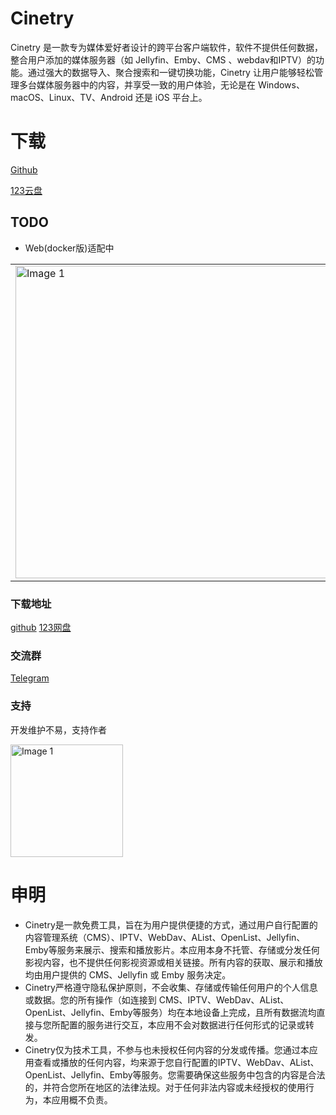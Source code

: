 # Cinetry

Cinetry 是一款专为媒体爱好者设计的跨平台客户端软件，软件不提供任何数据，整合用户添加的媒体服务器（如 Jellyfin、Emby、CMS 、webdav和IPTV）的功能。通过强大的数据导入、聚合搜索和一键切换功能，Cinetry 让用户能够轻松管理多台媒体服务器中的内容，并享受一致的用户体验，无论是在 Windows、macOS、Linux、TV、Android 还是 iOS 平台上。

# 下载
[Github](https://github.com/gstory0404/Cinetry/releases)  

[123云盘](https://www.123865.com/s/3tw0Td-2dOkh)

## TODO
- Web(docker版)适配中

|  | |
|--------|--------|
| <img src="https://raw.githubusercontent.com/gstory0404/Cinetry/a8c26bf590ce5f95e9e864f98cfde01ad9a9a402/pc.png" width="500" alt="Image 1"> | <img src="https://raw.githubusercontent.com/gstory0404/Cinetry/a8c26bf590ce5f95e9e864f98cfde01ad9a9a402/phone.jpg" width="200" alt="Image 2"> |

### 下载地址
[github](https://github.com/gstory0404/Cinetry/releases)  [123网盘](https://www.123865.com/s/3tw0Td-2dOkh)

### 交流群
[Telegram](https://t.me/+pXBwNpMTgAY0YjUx)

### 支持

开发维护不易，支持作者

<img src="https://file.gstory.cn/my/wechatds.png" width="180" alt="Image 1"> 

# 申明
- Cinetry是一款免费工具，旨在为用户提供便捷的方式，通过用户自行配置的内容管理系统（CMS）、IPTV、WebDav、AList、OpenList、Jellyfin、Emby等服务来展示、搜索和播放影片。本应用本身不托管、存储或分发任何影视内容，也不提供任何影视资源或相关链接。所有内容的获取、展示和播放均由用户提供的 CMS、Jellyfin 或 Emby 服务决定。
- Cinetry严格遵守隐私保护原则，不会收集、存储或传输任何用户的个人信息或数据。您的所有操作（如连接到 CMS、IPTV、WebDav、AList、OpenList、Jellyfin、Emby等服务）均在本地设备上完成，且所有数据流均直接与您所配置的服务进行交互，本应用不会对数据进行任何形式的记录或转发。
- Cinetry仅为技术工具，不参与也未授权任何内容的分发或传播。您通过本应用查看或播放的任何内容，均来源于您自行配置的IPTV、WebDav、AList、OpenList、Jellyfin、Emby等服务。您需要确保这些服务中包含的内容是合法的，并符合您所在地区的法律法规。对于任何非法内容或未经授权的使用行为，本应用概不负责。

